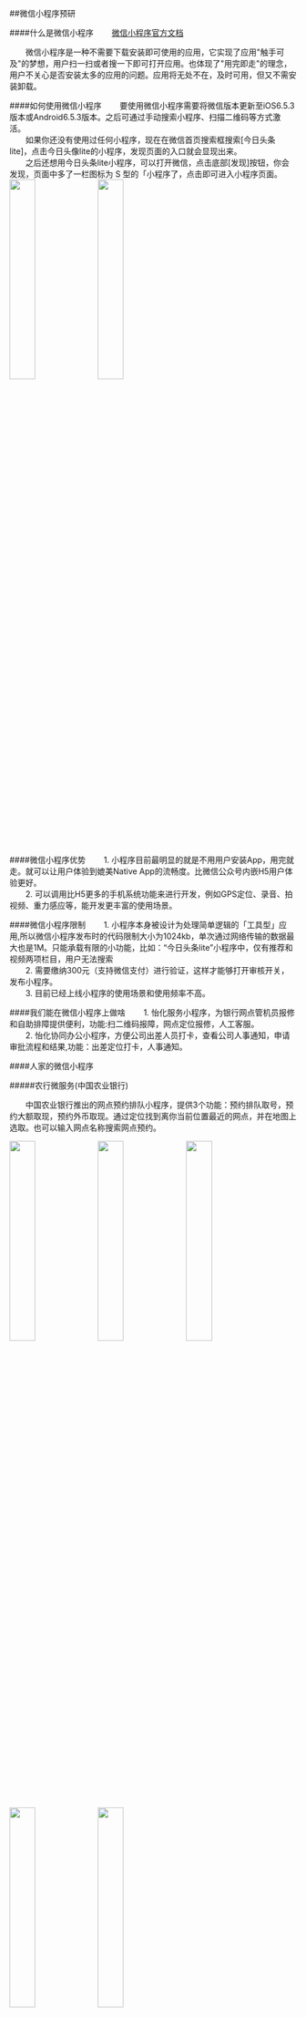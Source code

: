 ##微信小程序预研

####什么是微信小程序
　　[微信小程序官方文档](https://mp.weixin.qq.com/debug/wxadoc/introduction/index.html)

　　微信小程序是一种不需要下载安装即可使用的应用，它实现了应用"触手可及"的梦想，用户扫一扫或者搜一下即可打开应用。也体现了"用完即走"的理念，用户不关心是否安装太多的应用的问题。应用将无处不在，及时可用，但又不需安装卸载。

####如何使用微信小程序
　　要使用微信小程序需要将微信版本更新至iOS6.5.3版本或Android6.5.3版本。之后可通过手动搜索小程序、扫描二维码等方式激活。<br/>
　　如果你还没有使用过任何小程序，现在在微信首页搜索框搜索[今日头条lite]，点击今日头像lite的小程序，发现页面的入口就会显现出来。<br/>
　　之后还想用今日头条lite小程序，可以打开微信，点击底部[发现]按钮，你会发现，页面中多了一栏图标为 S 型的「小程序了，点击即可进入小程序页面。
<img src="https://github.com/MariShunxiang/GitTrainning/blob/master/weixin/dest1.jpg?raw=true" width="30%" height="30%" />
<img src="https://github.com/MariShunxiang/GitTrainning/blob/master/weixin/dest2.jpg?raw=true" width="30%" height="30%" />

####微信小程序优势
　　1. 小程序目前最明显的就是不用用户安装App，用完就走。就可以让用户体验到媲美Native App的流畅度。比微信公众号内嵌H5用户体验更好。<br/>
　　2. 可以调用比H5更多的手机系统功能来进行开发，例如GPS定位、录音、拍视频、重力感应等，能开发更丰富的使用场景。

	

####微信小程序限制
　　1. 小程序本身被设计为处理简单逻辑的「工具型」应用,所以微信小程序发布时的代码限制大小为1024kb，单次通过网络传输的数据最大也是1M。只能承载有限的小功能，比如：“今日头条lite”小程序中，仅有推荐和视频两项栏目，用户无法搜索<br/> 
　　2. 需要缴纳300元（支持微信支付）进行验证，这样才能够打开审核开关，发布小程序。<br/>
　　3. 目前已经上线小程序的使用场景和使用频率不高。

####我们能在微信小程序上做啥
　　1. 怡化服务小程序，为银行网点管机员报修和自助排障提供便利，功能:扫二维码报障，网点定位报修，人工客服。 </br>
　　2. 怡化协同办公小程序，方便公司出差人员打卡，查看公司人事通知，申请审批流程和结果,功能：出差定位打卡，人事通知。

####人家的微信小程序

#####农行微服务(中国农业银行)

　　中国农业银行推出的网点预约排队小程序，提供3个功能：预约排队取号，预约大额取现，预约外币取现。通过定位找到离你当前位置最近的网点，并在地图上选取。也可以输入网点名称搜索网点预约。

<img src="https://github.com/MariShunxiang/GitTrainning/blob/master/weixin/%E5%86%9C%E8%A1%8C%E5%BE%AE%E6%9C%8D%E5%8A%A15.jpg?raw=true" width="30%" height="30%" />		 
<img src="https://github.com/MariShunxiang/GitTrainning/blob/master/weixin/%E5%86%9C%E8%A1%8C%E5%BE%AE%E6%9C%8D%E5%8A%A12.jpg?raw=true" width="30%" height="30%" />
<img src="https://github.com/MariShunxiang/GitTrainning/blob/master/weixin/%E5%86%9C%E8%A1%8C%E5%BE%AE%E6%9C%8D%E5%8A%A11.jpg?raw=true" width="30%" height="30%" />
<img src="https://github.com/MariShunxiang/GitTrainning/blob/master/weixin/%E5%86%9C%E8%A1%8C%E5%BE%AE%E6%9C%8D%E5%8A%A13.jpg?raw=true" width="30%" height="30%" />
<img src="https://github.com/MariShunxiang/GitTrainning/blob/master/weixin/%E5%86%9C%E8%A1%8C%E5%BE%AE%E6%9C%8D%E5%8A%A14.jpg?raw=true" width="30%" height="30%" />

<br/>

#####今日头条lite(今日头条)

　　今日头条推出的简化版本的今日头条lite。。。阅读资讯和视频，分享资讯和视频。


<img src="https://github.com/MariShunxiang/GitTrainning/blob/master/weixin/lite4.jpg?raw=true" width="30%" height="30%" />
<img src="https://github.com/MariShunxiang/GitTrainning/blob/master/weixin/lite1.jpg?raw=true" width="30%" height="30%" />
<img src="https://github.com/MariShunxiang/GitTrainning/blob/master/weixin/lite2.jpg?raw=true" width="30%" height="30%" />
<img src="https://github.com/MariShunxiang/GitTrainning/blob/master/weixin/lite3.jpg?raw=true" width="30%" height="30%" />